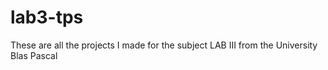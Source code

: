 # lab3-tps
These are all the projects I made for the subject LAB III from the University Blas Pascal
